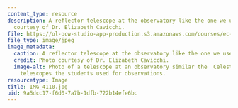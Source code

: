 ```yaml
---
content_type: resource
description: A reflector telescope at the observatory like the one we used. Photo
  courtesy of Dr. Elizabeth Cavicchi.
file: https://ol-ocw-studio-app-production.s3.amazonaws.com/courses/ec-050-recreate-experiments-from-history-inform-the-future-from-the-past-galileo-january-iap-2010/9a5dcc17f6d07a7b1dfb722b14efe6bc_IMG_4110.jpg
file_type: image/jpeg
image_metadata:
  caption: A reflector telescope at the observatory like the one we used.
  credit: Photo courtesy of Dr. Elizabeth Cavicchi.
  image-alt: Photo of a telescope at an observatory similar the  Celestron reflector
    telescopes the students used for observations.
resourcetype: Image
title: IMG_4110.jpg
uid: 9a5dcc17-f6d0-7a7b-1dfb-722b14efe6bc
---
```

